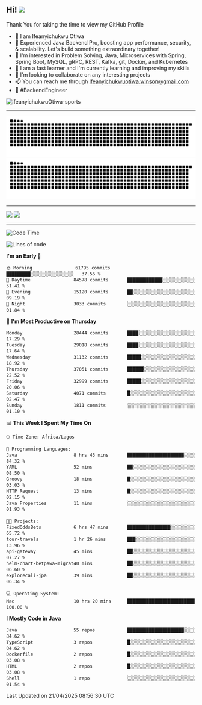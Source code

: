 <!-- BLOG-POST-LIST:START --><!-- BLOG-POST-LIST:END -->

## Hi! <img src="https://media.giphy.com/media/hvRJCLFzcasrR4ia7z/giphy.gif" width="4%"> 

Thank You for taking the time to view my GitHub Profile

- 👋 I am Ifeanyichukwu Otiwa
- 🚀 Experienced Java Backend Pro, boosting app performance, security, & scalability. Let's build something extraordinary together!
- 👀 I'm interested in Problem Solving, Java, Microservices with Spring, Spring Boot, MySQL, gRPC, REST, Kafka, git, Docker, and Kubernetes
- 🌱 I am a fast learner and I'm currently learning and improving my skills
- 💞️ I'm looking to collaborate on any interesting projects
- 📫 You can reach me through ifeanyichukwuotiwa.winson@gmail.com
- 🚀 #BackendEngineer

<p align="left" marginTop="10px"> <img src="https://komarev.com/ghpvc/?username=ifeanyichukwuOtiwa-sports&label=Profile%20views&color=0e75b6&style=for-the-badge" alt="ifeanyichukwuOtiwa-sports" /> </p>

***

<!--🐍📈SNAKEGRAPH / 🌐WEBSITE: https://github.com/Platane/snk -->
![github contribution grid snake animation](https://raw.githubusercontent.com/ifeanyichukwuOtiwa-sports/ifeanyichukwuOtiwa-sports/output/github-contribution-grid-snake-dark.svg#gh-dark-mode-only)![github contribution grid snake animation](https://raw.githubusercontent.com/ifeanyichukwuOtiwa-sports/ifeanyichukwuOtiwa-sports/output/github-contribution-grid-snake.svg#gh-light-mode-only)

***

<p float="left">
  <img float="left" src="https://github-readme-stats.vercel.app/api?username=ifeanyichukwuOtiwa-sports&count_private=true&include_all_commits=true&theme=react&show_icons=true" />
  <img float="right" src="https://github-readme-stats.vercel.app/api/top-langs/?username=ifeanyichukwuOtiwa-sports&layout=compact&show_icons=true&theme=react" /> 
</p>

***



<!--START_SECTION:waka-->
![Code Time](http://img.shields.io/badge/Code%20Time-3%2C627%20hrs%2039%20mins-blue)

![Lines of code](https://img.shields.io/badge/From%20Hello%20World%20I%27ve%20Written-46.3%20million%20lines%20of%20code-blue)

**I'm an Early 🐤** 

```text
🌞 Morning                61795 commits       █████████░░░░░░░░░░░░░░░░   37.56 % 
🌆 Daytime                84578 commits       █████████████░░░░░░░░░░░░   51.41 % 
🌃 Evening                15120 commits       ██░░░░░░░░░░░░░░░░░░░░░░░   09.19 % 
🌙 Night                  3033 commits        ░░░░░░░░░░░░░░░░░░░░░░░░░   01.84 % 
```
📅 **I'm Most Productive on Thursday** 

```text
Monday                   28444 commits       ████░░░░░░░░░░░░░░░░░░░░░   17.29 % 
Tuesday                  29018 commits       ████░░░░░░░░░░░░░░░░░░░░░   17.64 % 
Wednesday                31132 commits       █████░░░░░░░░░░░░░░░░░░░░   18.92 % 
Thursday                 37051 commits       ██████░░░░░░░░░░░░░░░░░░░   22.52 % 
Friday                   32999 commits       █████░░░░░░░░░░░░░░░░░░░░   20.06 % 
Saturday                 4071 commits        █░░░░░░░░░░░░░░░░░░░░░░░░   02.47 % 
Sunday                   1811 commits        ░░░░░░░░░░░░░░░░░░░░░░░░░   01.10 % 
```


📊 **This Week I Spent My Time On** 

```text
🕑︎ Time Zone: Africa/Lagos

💬 Programming Languages: 
Java                     8 hrs 43 mins       █████████████████████░░░░   84.32 % 
YAML                     52 mins             ██░░░░░░░░░░░░░░░░░░░░░░░   08.50 % 
Groovy                   18 mins             █░░░░░░░░░░░░░░░░░░░░░░░░   03.03 % 
HTTP Request             13 mins             █░░░░░░░░░░░░░░░░░░░░░░░░   02.15 % 
Java Properties          11 mins             ░░░░░░░░░░░░░░░░░░░░░░░░░   01.93 % 

🐱‍💻 Projects: 
FixedOddsBets            6 hrs 47 mins       ████████████████░░░░░░░░░   65.72 % 
tour-travels             1 hr 26 mins        ███░░░░░░░░░░░░░░░░░░░░░░   13.96 % 
api-gateway              45 mins             ██░░░░░░░░░░░░░░░░░░░░░░░   07.27 % 
helm-chart-betpawa-migrat40 mins             ██░░░░░░░░░░░░░░░░░░░░░░░   06.60 % 
explorecali-jpa          39 mins             ██░░░░░░░░░░░░░░░░░░░░░░░   06.34 % 

💻 Operating System: 
Mac                      10 hrs 20 mins      █████████████████████████   100.00 % 
```

**I Mostly Code in Java** 

```text
Java                     55 repos            █████████████████████░░░░   84.62 % 
TypeScript               3 repos             █░░░░░░░░░░░░░░░░░░░░░░░░   04.62 % 
Dockerfile               2 repos             █░░░░░░░░░░░░░░░░░░░░░░░░   03.08 % 
HTML                     2 repos             █░░░░░░░░░░░░░░░░░░░░░░░░   03.08 % 
Shell                    1 repo              ░░░░░░░░░░░░░░░░░░░░░░░░░   01.54 % 
```




 Last Updated on 21/04/2025 08:56:30 UTC
<!--END_SECTION:waka-->

<!--
<p align="center">
![trophy](https://github-profile-trophy.vercel.app/?username=ifeanyichukwuOtiwa-sports&theme=onedark) (https://github.com/ryo-ma/github-profile-trophy)
</p>
-->

<!---
ifeanyi-otiwa/ifeanyi-otiwa is a ✨ special ✨ repository because its `README.md` (this file) appears on your GitHub profile.
You can click the Preview link to take a look at your changes.
--->
